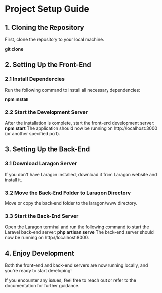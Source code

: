 # Project Setup Guide

## 1. Cloning the Repository

First, clone the repository to your local machine.


**git clone <repository-url>**
## 2. Setting Up the Front-End
### 2.1 Install Dependencies
Run the following command to install all necessary dependencies:

**npm install**
### 2.2 Start the Development Server
After the installation is complete, start the front-end development server:
**npm start**
The application should now be running on http://localhost:3000 (or another specified port).
## 3. Setting Up the Back-End
### 3.1 Download Laragon Server
If you don't have Laragon installed, download it from Laragon website and install it.

### 3.2 Move the Back-End Folder to Laragon Directory
Move or copy the back-end folder to the laragon/www directory.

### 3.3 Start the Back-End Server
Open the Laragon terminal and run the following command to start the Laravel back-end server:
**php artisan serve**
The back-end server should now be running on http://localhost:8000.
## 4. Enjoy Development
Both the front-end and back-end servers are now running locally, and you're ready to start developing!

If you encounter any issues, feel free to reach out or refer to the documentation for further guidance.
